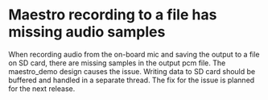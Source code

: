 # Maestro recording to a file has missing audio samples

When recording audio from the on-board mic and saving the output to a file on SD card, there are missing samples in the output pcm file. The maestro_demo design causes the issue. Writing data to SD card should be buffered and handled in a separate thread. The fix for the issue is planned for the next release.